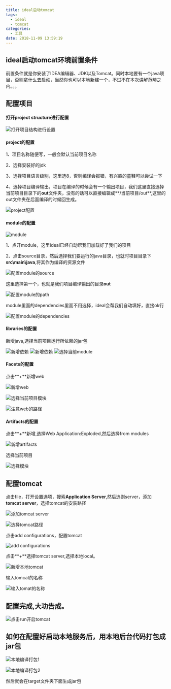 ```yaml
---
title: ideal启动tomcat
tags:
  - ideal
  - tomcat
categories:
  - 工具
date: 2018-11-09 13:59:19
---
```


## ideal启动tomcat环境前置条件

前置条件就是你安装了IDEA编辑器、JDK以及Tomcat。同时本地要有一个java项目，否则拿什么去启动，当然你也可以本地新建一个，不过不在本次讲解范畴之内。。。


## 配置项目

#### 打开project structure进行配置
![打开项目结构进行设置](/img/ideal-tomcat/open_project_structure.png)

#### project的配置

1、项目名称随便写，一般会默认当前项目名称

2、选择安装好的jdk

3、选择项目语言级别，这里选8，否则编译会报错，有兴趣的童鞋可以尝试一下

4、选择项目编译输出，项目在编译的时候会有一个输出项目，我们这里直接选择当前项目目录下的**out**文件夹，没有的话可以直接编辑成**/当前项目/out**,这里的out文件夹在后面编译的时候回生成。

![project配置](/img/ideal-tomcat/project.png)

#### module的配置

![module](/img/ideal-tomcat/module.png)

1、点开module，这里ideal已经自动帮我们加载好了我们的项目

2、点击source目录，然后选择我们要运行的java目录，也就时项目目录下**src\main\java**,将其作为编译的资源文件

![配置module的source](/img/ideal-tomcat/moudle_source.png)

这里选择第一个，也就是我们项目编译输出的目录**out**

![配置module的path](/img/ideal-tomcat/module_path.png)

module里面的dependencies里面不用选择，ideal会帮我们自动填好，直接ok行

![配置module的dependencies](/img/ideal-tomcat/module_dependenciespng.png)

#### libraries的配置

新增java,选择当前项目运行所依赖的jar包

![新增依赖](/img/ideal-tomcat/libraries.png)
![新增依赖](/img/ideal-tomcat/library_dep.png)
![选择当前module](/img/ideal-tomcat/choose_module.png)

#### Facets的配置

点击**+**新增web

![新增web](/img/ideal-tomcat/facets_web.png)

![选择当前项目模块](/img/ideal-tomcat/facet_web1.png)

![注意web的路径](/img/ideal-tomcat/facet_web2.png)

#### Artifacts的配置

点击**+**新增,选择Web Application:Exploded,然后选择from modules
 
![新增artifacts](/img/ideal-tomcat/artifacts_add.png)

选择当前项目

![选择模块](/img/ideal-tomcat/art_modules.png)


## 配置tomcat

点击file，打开设置选项，搜索**Application Server**,然后选则server，添加**tomcat server**，选择tomcat的安装路径

![添加tomcat server](/img/ideal-tomcat/tomcat_config1.png)

![选择tomcat路径](/img/ideal-tomcat/tomcat_path.png)

点击add configurations，配置tomcat

![add configurations](/img/ideal-tomcat/add_config.png)

点击**+**选择tomcat server,选择本地local。

![新增本地tomcat](/img/ideal-tomcat/tomcat_add1.png)

输入tomcat的名称

![输入tomat的名称](/img/ideal-tomcat/tomat_last.png)


## 配置完成,大功告成。

![点击run开启tomcat](/img/ideal-tomcat/tomcat_run.png)

## 如何在配置好启动本地服务后，用本地后台代码打包成jar包

![本地编译打包1](/img/ideal-tomcat/buildJar1.png)

![本地编译打包2](/img/ideal-tomcat/buildJar2.png)

然后就会在target文件夹下面生成jar包
